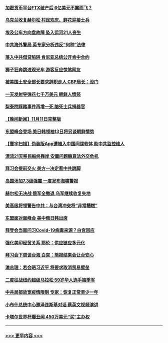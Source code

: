 #### [加密货币平台FTX破产后 6亿美元不翼而飞？](../pages/prog202/a103573642.md?t=11130901) 
#### [乌克兰收复赫尔松 村民欢庆、鲜花迎接士兵](../pages/prog202/a103573640.md?t=11130901) 
#### [埃及公车方向盘故障 坠入运河21人丧生](../pages/prog202/a103573637.md?t=11130901) 
#### [中共海外警局 英专家分析违反“何种”法律](../pages/prog202/a103573548.md?t=11130901) 
#### [落入中共借贷陷阱 肯尼亚总统公开肯中合约](../pages/prog202/a103573513.md?t=11130901) 
#### [狮子狂奔跳进观光车 游客反应惊煞网友](../pages/prog202/a103573406.md?t=11130901) 
#### [被美国土安全部长要求辞职走人 CBP局长：没门](../pages/prog202/a103573411.md?t=11130901) 
#### [一天发射导弹花七千万美元 朝鲜人愤怒](../pages/prog202/a103573403.md?t=11130901) 
#### [梨泰院踩踏事件再增一死 脑死士兵捐器官](../pages/prog202/a103573388.md?t=11130901) 
#### [【晚间新闻】11月11日完整版](../pages/prog202/a103573191.md?t=11130901) 
#### [东盟峰会登场 美日韩领袖13日将另谈朝鲜情势](../pages/prog202/a103573225.md?t=11130901) 
#### [【寰宇扫描】伪装版App遭植入中国间谍软体 助中共监控维人](../pages/prog202/a103573229.md?t=11130901) 
#### [漂流21天移民船终靠岸 安置问题酿意法外交危机](../pages/prog202/a103573111.md?t=11130901) 
#### [拜习会提前交火 美方一决定惹中共跳脚](../pages/prog202/a103573140.md?t=11130901) 
#### [岛国汤加7.3级强震 一度发布海啸警报](../pages/prog202/a103573116.md?t=11130901) 
#### [赫尔松无决战 俄军全撤退 乌军继续收复失地](../pages/prog202/a103573118.md?t=11130901) 
#### [美高级将领警告中共：与台湾冲突将“非常糟糕”](../pages/prog202/a103572927.md?t=11130901) 
#### [东盟面对面峰会 美中俄日韩出席](../pages/prog202/a103572828.md?t=11130901) 
#### [拜登会当面问习Covid-19病毒来源？白宫回应](../pages/prog202/a103572733.md?t=11130901) 
#### [强化美印经贸关系 耶伦：供应链应多元化](../pages/prog202/a103572847.md?t=11130901) 
#### [拜习会下周谈台海 白宫：简报结果会让台安心](../pages/prog202/a103572830.md?t=11130901) 
#### [澳总理：若会晤习近平 将要求取消贸易壁垒](../pages/prog202/a103572693.md?t=11130901) 
#### [二度征战纽约超级马拉松 59岁华人选手摘季军](../pages/prog202/a103572675.md?t=11130901) 
#### [中共局部放宽疫情限制 专家：恢复正常至少一年](../pages/prog202/a103572682.md?t=11130901) 
#### [小布什总统中心邀泽连斯基对话 蔡英文视频演讲](../pages/prog202/a103572663.md?t=11130901) 
#### [卡塔尔世界杯爆丑闻 450万美元“买”主办权](../pages/prog202/a103572567.md?t=11130901) 

----
#### [ >>> 更早内容 <<< ](../indexes/prog202-earlier.md)
